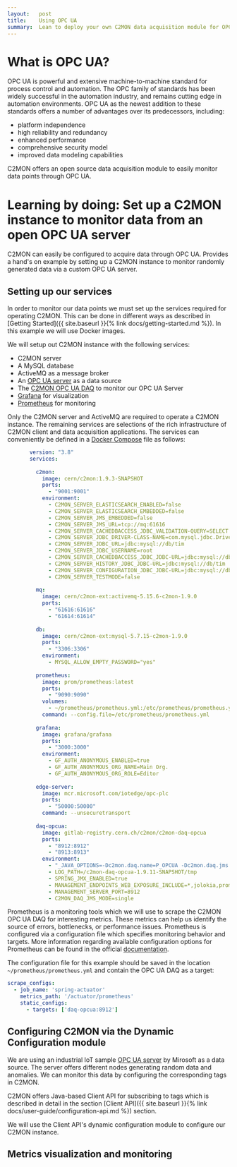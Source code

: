 ```yaml
---
layout:   post
title:    Using OPC UA
summary:  Lean to deploy your own C2MON data acquisition module for OPC UA servers.
---
```


# What is OPC UA?

OPC UA is powerful and extensive machine-to-machine standard for process control and automation. The OPC family of 
standards has been widely successful in the automation industry, and remains cutting edge in automation environments. 
OPC UA as the newest addition to these standards offers a number of advantages over its predecessors, including:

* platform independence
* high reliability and redundancy
* enhanced performance
* comprehensive security model
* improved data modeling capabilities

C2MON offers an open source data acquisition module to easily monitor data points through OPC UA. 


# Learning by doing: Set up a C2MON instance to monitor data from an open OPC UA server

C2MON can easily be configured to acquire data through OPC UA. Provides a hand's on example by setting up a C2MON
 instance to monitor randomly generated data via a custom OPC UA server. 
 
## Setting up our services
In order to monitor our data points we must set up the services required for operating C2MON. This can be done in
 different ways as described in [Getting Started]({{ site.baseurl }}{% link docs/getting-started.md %}). In this
  example we will use Docker images.

We will setup out C2MON instance with the following services:
* C2MON server
* A MySQL database
* ActiveMQ as a message broker
* An [OPC UA server](https://github.com/Azure-Samples/iot-edge-opc-plc) as a data source
* The [C2MON OPC UA DAQ](https://github.com/c2mon/c2mon-daq-opcua) to monitor our OPC UA Server
* [Grafana](https://grafana.com/) for visualization
* [Prometheus](https://prometheus.io/) for monitoring

Only the C2MON server and ActiveMQ are required to operate a C2MON instance. The remaining services are selections of
 the rich infrastructure of C2MON client and data acquisition applications. The services can conveniently be defined in
  a [Docker Compose](https://docs.docker.com/compose/) file as follows:

```yaml
       version: "3.8"
       services:
       
         c2mon:
           image: cern/c2mon:1.9.3-SNAPSHOT
           ports:
             - "9001:9001"
           environment:
             - C2MON_SERVER_ELASTICSEARCH_ENABLED=false
             - C2MON_SERVER_ELASTICSEARCH_EMBEDDED=false
             - C2MON_SERVER_JMS_EMBEDDED=false
             - C2MON_SERVER_JMS_URL=tcp://mq:61616
             - C2MON_SERVER_CACHEDBACCESS_JDBC_VALIDATION-QUERY=SELECT 1
             - C2MON_SERVER_JDBC_DRIVER-CLASS-NAME=com.mysql.jdbc.Driver
             - C2MON_SERVER_JDBC_URL=jdbc:mysql://db/tim
             - C2MON_SERVER_JDBC_USERNAME=root
             - C2MON_SERVER_CACHEDBACCESS_JDBC_JDBC-URL=jdbc:mysql://db/tim
             - C2MON_SERVER_HISTORY_JDBC_JDBC-URL=jdbc:mysql://db/tim
             - C2MON_SERVER_CONFIGURATION_JDBC_JDBC-URL=jdbc:mysql://db/tim
             - C2MON_SERVER_TESTMODE=false
            
         mq:
           image: cern/c2mon-ext:activemq-5.15.6-c2mon-1.9.0
           ports:
             - "61616:61616"
             - "61614:61614"
       
         db:
           image: cern/c2mon-ext:mysql-5.7.15-c2mon-1.9.0
           ports:
             - "3306:3306"
           environment:
             - MYSQL_ALLOW_EMPTY_PASSWORD="yes"
       
         prometheus:
           image: prom/prometheus:latest
           ports:
             - "9090:9090"
           volumes:
             - ~/prometheus/prometheus.yml:/etc/prometheus/prometheus.yml
           command: --config.file=/etc/prometheus/prometheus.yml
           
         grafana:
           image: grafana/grafana
           ports:
             - "3000:3000"
           environment:
             - GF_AUTH_ANONYMOUS_ENABLED=true
             - GF_AUTH_ANONYMOUS_ORG_NAME=Main Org.
             - GF_AUTH_ANONYMOUS_ORG_ROLE=Editor
       
         edge-server:
           image: mcr.microsoft.com/iotedge/opc-plc
           ports:
             - "50000:50000"
           command: --unsecuretransport
       
         daq-opcua:
           image: gitlab-registry.cern.ch/c2mon/c2mon-daq-opcua
           ports:
             - "8912:8912"
             - "8913:8913"
           environment:
             - "_JAVA_OPTIONS=-Dc2mon.daq.name=P_OPCUA -Dc2mon.daq.jms.mode=single -Dc2mon.daq.jms.url=tcp://mq:61616 -Dc2mon.client.jms.url=tcp://mq:61616 -Dc2mon.daq.opcua.trustAllServers=true -Dc2mon.daq.opcua.certifierPriority.noSecurity=3 -Dc2mon.daq.opcua.portSubstitutionMode=NONE -Dc2mon.daq.opcua.hostSubstitutionMode=SUBSTITUTE_LOCAL"
             - LOG_PATH=/c2mon-daq-opcua-1.9.11-SNAPSHOT/tmp
             - SPRING_JMX_ENABLED=true
             - MANAGEMENT_ENDPOINTS_WEB_EXPOSURE_INCLUDE=*,jolokia,prometheus
             - MANAGEMENT_SERVER_PORT=8912
             - C2MON_DAQ_JMS_MODE=single

```

Prometheus  is a monitoring tools which we will use to scrape the C2MON OPC UA DAQ for interesting metrics. These
 metrics can help us identify the source of errors, bottlenecks, or performance issues. Prometheus is configured via
  a configuration file which specifies monitoring behavior and targets. More information regarding available
   configuration options for Prometheus can be found in the official [documentation](https://prometheus.io/docs/prometheus/latest/configuration/configuration/).
 
 The configuration file for this example should be saved in the location `~/prometheus/prometheus.yml` and contain
  the OPC UA DAQ as a target:

```yaml
scrape_configs:
  - job_name: 'spring-actuator'
    metrics_path: '/actuator/prometheus'
    static_configs:
      - targets: ['daq-opcua:8912']
```

## Configuring C2MON via the Dynamic Configuration module

We are using an industrial IoT sample [OPC UA server](https://github.com/Azure-Samples/iot-edge-opc-plc) by Mirosoft
 as a data source. The server offers different nodes generating random data and anomalies. We can monitor this data
  by configuring the corresponding tags in C2MON.

C2MON offers Java-based Client API for subscribing to tags which is described in detail in the section
 [Client API]({{ site.baseurl }}{% link docs/user-guide/configuration-api.md %}) section.

We will use the Client API's dynamic configuration module to configure our C2MON instance.

## Metrics visualization and monitoring